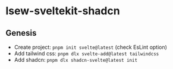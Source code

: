 # lsew-sveltekit-shadcn

## Genesis

- Create project: `pnpm init svelte@latest` (check EsLint option)
- Add tailwind css: `pnpm dlx svelte-add@latest tailwindcss`
- Add shadcn: `pnpm dlx shadcn-svelte@latest init`
